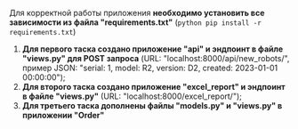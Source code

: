 Для корректной работы приложения **необходимо установить все зависимости из файла "requirements.txt"** (```python pip install -r requirements.txt```)

1. **Для первого таска создано приложение "api" и эндпоинт в файле "views.py" для POST запроса** (URL: "localhost:8000/api/new_robots/", пример JSON: "serial: 1, model: R2, version: D2, created: 2023-01-01 00:00:00");
2. **Для второго таска создано приложение "excel_report" и эндпоинт в файле "views.py"** (URL: "localhost:8000/excel_report/");
3. **Для третьего таска дополнены файлы "models.py" и "views.py" в приложении "Order"**
